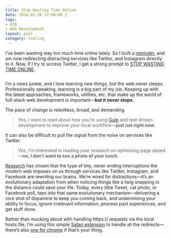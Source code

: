 ```yaml
---
title: Stop Wasting Time Online
date: 2016-01-26 17:00:00 Z
tags:
- GTD
- Web Development
layout: post
category: tooling
---
```

<p>I’ve been wasting way too much time online lately. So I built a <a href="http://bryanschuetz.github.io/motivation/">reminder</a>, and am now redirecting distracting services like Twitter, and Instagram directly to it. Now, if I try to access Twitter, I get a strong prompt to <a href="http://bryanschuetz.github.io/motivation/">STOP WASTING TIME ONLINE</a>.</p>

<img src="/images/swto.jpg" alt="">

<p>I’m a news junkie, and I love learning new things, but the web never sleeps. Professionally speaking, learning is a big part of my job. Keeping up with the latest approaches, frameworks, utilities, etc. that make up the world of full-stack web development is important—<strong>but it never stops</strong>. </p>

<p>The pace of change is relentless, broad, and demanding. </p>

<blockquote><p>Yes, I want to read about how you’re using <a href="https://github.com/gulpjs/gulp">Gulp</a> and test-driven-development to improve your local workflow—<strong>just not right now</strong>. </p></blockquote>

<p>It can also be difficult to pull the signal from the noise on services like Twitter.</p>

<blockquote><p>Yes, I’m interested in reading your research on optimizing page speed—<strong>no, I don’t want to see a photo of your lunch</strong>.</p>
</blockquote>

<p><a href="http://www.wired.com/2010/05/ff_nicholas_carr/all/1">Research</a> has shown that the type of tiny, never ending interruptions the modern web imposes on us through services like Twitter, Instagram, and Facebook are rewriting our brains. We&#8217;re wired for distractions—it&#8217;s an evolutionary adaptation from when noticing things like a twig snapping in the distance could save your life. Today, every little Tweet, cat photo, or Facebook poll, taps into that same evolutionary mechanism—delivering a nice shot of dopamine to keep you coming back, and undermining your ability to focus, ignore irrelevant information, process past experiences, and get stuff done.</p>

<p>Rather than mucking about with handling https:// requests via the local hosts file, I’m using this simple <a href="https://github.com/sjmulder/urlrewrite-safari">Safari extension</a> to handle all the redirects—there’s also <a href="https://chrome.google.com/webstore/detail/switcheroo-redirector/cnmciclhnghalnpfhhleggldniplelbg?hl=en">one for chrome</a> if that’s your thing.</p>

